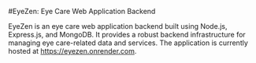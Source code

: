 #EyeZen: Eye Care Web Application Backend

EyeZen is an eye care web application backend built using Node.js, Express.js, and MongoDB. It provides a robust backend infrastructure for managing eye care-related data and services. The application is currently hosted at https://eyezen.onrender.com.
